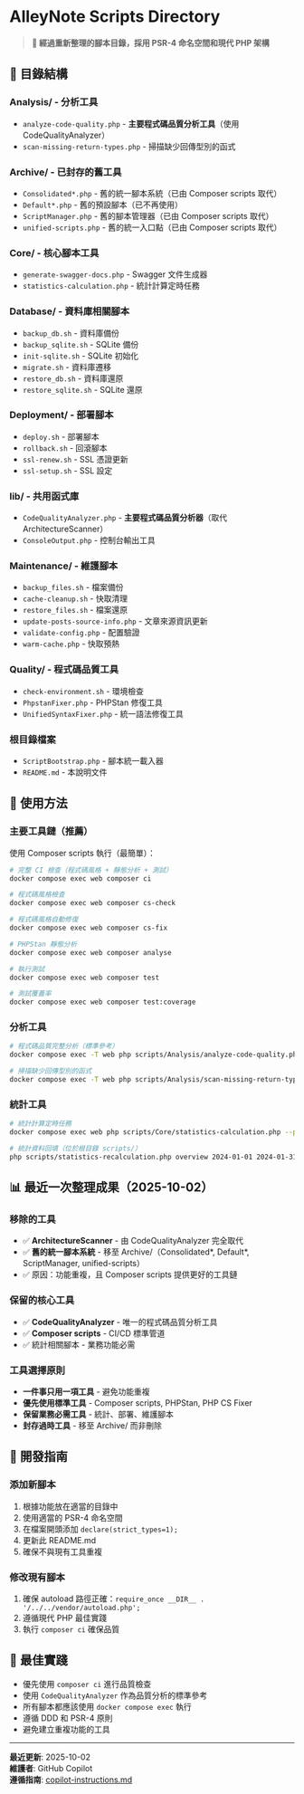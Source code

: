 # AlleyNote Scripts Directory

> **📌 經過重新整理的腳本目錄，採用 PSR-4 命名空間和現代 PHP 架構**

## 📁 目錄結構

### Analysis/ - 分析工具
- `analyze-code-quality.php` - **主要程式碼品質分析工具**（使用 CodeQualityAnalyzer）
- `scan-missing-return-types.php` - 掃描缺少回傳型別的函式

### Archive/ - 已封存的舊工具
- `Consolidated*.php` - 舊的統一腳本系統（已由 Composer scripts 取代）
- `Default*.php` - 舊的預設腳本（已不再使用）
- `ScriptManager.php` - 舊的腳本管理器（已由 Composer scripts 取代）
- `unified-scripts.php` - 舊的統一入口點（已由 Composer scripts 取代）

### Core/ - 核心腳本工具
- `generate-swagger-docs.php` - Swagger 文件生成器
- `statistics-calculation.php` - 統計計算定時任務

### Database/ - 資料庫相關腳本
- `backup_db.sh` - 資料庫備份
- `backup_sqlite.sh` - SQLite 備份
- `init-sqlite.sh` - SQLite 初始化
- `migrate.sh` - 資料庫遷移
- `restore_db.sh` - 資料庫還原
- `restore_sqlite.sh` - SQLite 還原

### Deployment/ - 部署腳本
- `deploy.sh` - 部署腳本
- `rollback.sh` - 回滾腳本
- `ssl-renew.sh` - SSL 憑證更新
- `ssl-setup.sh` - SSL 設定

### lib/ - 共用函式庫
- `CodeQualityAnalyzer.php` - **主要程式碼品質分析器**（取代 ArchitectureScanner）
- `ConsoleOutput.php` - 控制台輸出工具

### Maintenance/ - 維護腳本
- `backup_files.sh` - 檔案備份
- `cache-cleanup.sh` - 快取清理
- `restore_files.sh` - 檔案還原
- `update-posts-source-info.php` - 文章來源資訊更新
- `validate-config.php` - 配置驗證
- `warm-cache.php` - 快取預熱

### Quality/ - 程式碼品質工具
- `check-environment.sh` - 環境檢查
- `PhpstanFixer.php` - PHPStan 修復工具
- `UnifiedSyntaxFixer.php` - 統一語法修復工具

### 根目錄檔案
- `ScriptBootstrap.php` - 腳本統一載入器
- `README.md` - 本說明文件

## 🚀 使用方法

### 主要工具鏈（推薦）

使用 Composer scripts 執行（最簡單）：
```bash
# 完整 CI 檢查（程式碼風格 + 靜態分析 + 測試）
docker compose exec web composer ci

# 程式碼風格檢查
docker compose exec web composer cs-check

# 程式碼風格自動修復
docker compose exec web composer cs-fix

# PHPStan 靜態分析
docker compose exec web composer analyse

# 執行測試
docker compose exec web composer test

# 測試覆蓋率
docker compose exec web composer test:coverage
```

### 分析工具

```bash
# 程式碼品質完整分析（標準參考）
docker compose exec -T web php scripts/Analysis/analyze-code-quality.php

# 掃描缺少回傳型別的函式
docker compose exec -T web php scripts/Analysis/scan-missing-return-types.php
```

### 統計工具

```bash
# 統計計算定時任務
docker compose exec web php scripts/Core/statistics-calculation.php --periods=daily,weekly

# 統計資料回填（位於根目錄 scripts/）
php scripts/statistics-recalculation.php overview 2024-01-01 2024-01-31 --force
```

## 📊 最近一次整理成果（2025-10-02）

### 移除的工具
- ✅ **ArchitectureScanner** - 由 CodeQualityAnalyzer 完全取代
- ✅ **舊的統一腳本系統** - 移至 Archive/（Consolidated*, Default*, ScriptManager, unified-scripts）
- ✅ 原因：功能重複，且 Composer scripts 提供更好的工具鏈

### 保留的核心工具
- ✅ **CodeQualityAnalyzer** - 唯一的程式碼品質分析工具
- ✅ **Composer scripts** - CI/CD 標準管道
- ✅ 統計相關腳本 - 業務功能必需

### 工具選擇原則
- **一件事只用一項工具** - 避免功能重複
- **優先使用標準工具** - Composer scripts, PHPStan, PHP CS Fixer
- **保留業務必需工具** - 統計、部署、維護腳本
- **封存過時工具** - 移至 Archive/ 而非刪除

## 🔧 開發指南

### 添加新腳本

1. 根據功能放在適當的目錄中
2. 使用適當的 PSR-4 命名空間
3. 在檔案開頭添加 `declare(strict_types=1);`
4. 更新此 README.md
5. 確保不與現有工具重複

### 修改現有腳本

1. 確保 autoload 路徑正確：`require_once __DIR__ . '/../../vendor/autoload.php';`
2. 遵循現代 PHP 最佳實踐
3. 執行 `composer ci` 確保品質

## 📝 最佳實踐

- 優先使用 `composer ci` 進行品質檢查
- 使用 `CodeQualityAnalyzer` 作為品質分析的標準參考
- 所有腳本都應該使用 `docker compose exec` 執行
- 遵循 DDD 和 PSR-4 原則
- 避免建立重複功能的工具

---

**最近更新**: 2025-10-02  
**維護者**: GitHub Copilot  
**遵循指南**: [copilot-instructions.md](../.github/copilot-instructions.md)
